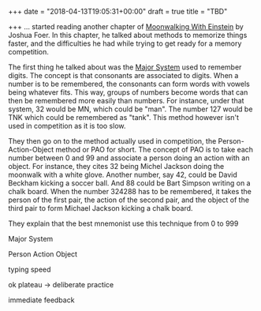 +++
date = "2018-04-13T19:05:31+00:00"
draft = true
title = "TBD"

+++
... started reading another chapter of [Moonwalking With Einstein](https://www.amazon.com/Moonwalking-Einstein-Science-Remembering-Everything/dp/0143120530/ref=as_sl_pc_qf_sp_asin_til?tag=grochat-20&linkCode=w00&linkId=ed04a2458b6b056f6788ee21e5ceb646&creativeASIN=0143120530) by Joshua Foer. In this chapter, he talked about methods to memorize things faster, and the difficulties he had while trying to get ready for a memory competition.

The first thing he talked about was the [Major System](https://en.wikipedia.org/wiki/Mnemonic_major_system) used to remember digits. The concept is that consonants are associated to digits. When a number is to be remembered, the consonants can form words with vowels being whatever fits. This way, groups of numbers become words that can then be remembered more easily than numbers. For instance, under that system, 32 would be MN, which could be "man". The number 127 would be TNK which could be remembered as "tank". This method however isn't used in competition as it is too slow.

They then go on to the method actually used in competition, the Person-Action-Object method or PAO for short. The concept of PAO is to take each number between 0 and 99 and associate a person doing an action with an object. For instance, they cites 32 being Michel Jackson doing the moonwalk with a white glove. Another number, say 42, could be David Beckham kicking a soccer ball. And 88 could be Bart Simpson writing on a chalk board. When the number 324288 has to be remembered, it takes the person of the first pair, the action of the second pair, and the object of the third pair to form Michael Jackson kicking a chalk board.

They explain that the best mnemonist use this technique from 0 to 999

Major System

Person Action Object

typing speed

ok plateau -> deliberate practice

immediate feedback